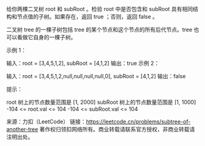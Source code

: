 给你两棵二叉树 root 和 subRoot 。检验 root 中是否包含和 subRoot 具有相同结构和节点值的子树。如果存在，返回 true ；否则，返回 false 。

二叉树 tree 的一棵子树包括 tree 的某个节点和这个节点的所有后代节点。tree 也可以看做它自身的一棵子树。



示例 1：

输入：root = [3,4,5,1,2], subRoot = [4,1,2]
输出：true
示例 2：

输入：root = [3,4,5,1,2,null,null,null,null,0], subRoot = [4,1,2]
输出：false



提示：

root 树上的节点数量范围是 [1, 2000]
subRoot 树上的节点数量范围是 [1, 1000]
-104 <= root.val <= 104
-104 <= subRoot.val <= 104

来源：力扣（LeetCode）
链接：https://leetcode.cn/problems/subtree-of-another-tree
著作权归领扣网络所有。商业转载请联系官方授权，非商业转载请注明出处。
